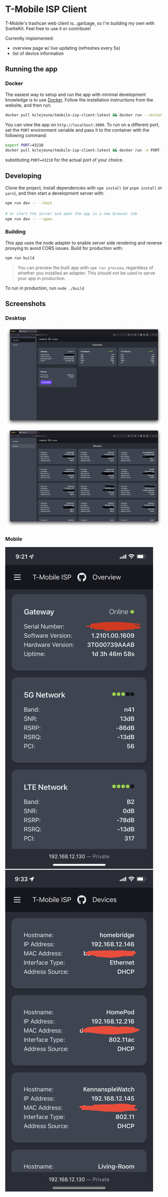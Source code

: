 # T-Mobile ISP Client

T-Mobile's trashcan web client is...garbage, so I'm building my own with SvelteKit. Feel free to use it or contribute!

Currently implemented:

- overview page w/ live updating (refreshes every 5s)
- list of device information

## Running the app

### Docker

The easiest way to setup and run the app with minimal development knowledge is to use [Docker](https://www.docker.com/get-started).
Follow the installation instructions from the website, and then run:

```bash
docker pull kclejeune/tmobile-isp-client:latest && docker run --restart unless-stopped -p 3000:3000 -it kclejeune/tmobile-isp-client:latest
```

You can view the app on `http://localhost:3000`. To run on a different port, set the `PORT` environment variable
and pass it to the container with the following command:

```bash
export PORT=43210
docker pull kclejeune/tmobile-isp-client:latest && docker run -e PORT -p $PORT:$PORT -it kclejeune/tmobile-isp-client:latest
```

substituting `PORT=43210` for the actual port of your choice.

## Developing

Clone the project, install dependencies with `npm install` (or `pnpm install` or `yarn`), and then start a development server with:

```bash
npm run dev -- --host

# or start the server and open the app in a new browser tab
npm run dev -- --open
```

### Building

This app uses the node adapter to enable server side rendering and reverse proxying to avoid CORS issues. Build for production with:

```bash
npm run build
```

> You can preview the built app with `npm run preview`, regardless of whether you installed an adapter. This should _not_ be used to serve your app in production.

To run in production, run `node ./build`

## Screenshots

### Desktop

![](/screenshots/desktop-overview.png)
![](/screenshots/desktop-devices.png)

### Mobile

![](/screenshots/mobile-overview.png)
![](/screenshots/mobile-devices.png)
